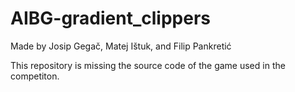 # AIBG-gradient_clippers
Made by Josip Gegač, Matej Ištuk, and Filip Pankretić

This repository is missing the source code of the game used in the competiton.
